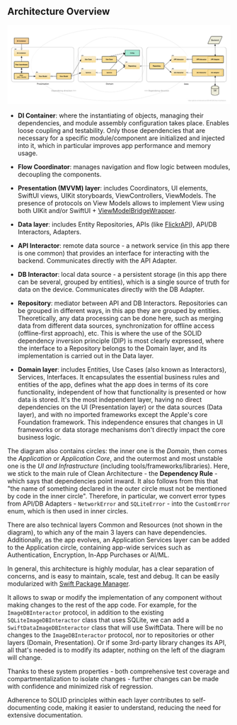## Architecture Overview

<img src="Architecture-diagram.png" alt="Architecture diagram" />

* **DI Container**: where the instantiating of objects, managing their dependencies, and module assembly configuration takes place. Enables loose coupling and testability. Only those dependencies that are necessary for a specific module/component are initialized and injected into it, which in particular improves app performance and memory usage.

* **Flow Coordinator**: manages navigation and flow logic between modules, decoupling the components.

* **Presentation (MVVM) layer**: includes Coordinators, UI elements, SwiftUI views, UIKit storyboards, ViewControllers, ViewModels. The presence of protocols on View Models allows to implement View using both UIKit and/or SwiftUI + [ViewModelBridgeWrapper](https://github.com/denissimon/iOS-MVVM-Clean-Architecture/blob/swift6/ImageSearch/Presentation/ImagesFeature/HotTags/View/SwiftUI/HotTagsViewModelBridgeWrapper.swift).

* **Data layer**: includes Entity Repositories, APIs (like [FlickrAPI](https://github.com/denissimon/iOS-MVVM-Clean-Architecture/blob/swift6/ImageSearch/Data/APIs/FlickrAPI.swift)), API/DB Interactors, Adapters.

* **API Interactor**: remote data source - a network service (in this app there is one common) that provides an interface for interacting with the backend. Communicates directly with the API Adapter.

* **DB Interactor**: local data source - a persistent storage (in this app there can be several, grouped by entities), which is a single source of truth for data on the device. Communicates directly with the DB Adapter.

* **Repository**: mediator between API and DB Interactors. Repositories can be grouped in different ways, in this app they are grouped by entities. Theoretically, any data processing can be done here, such as merging data from different data sources, synchronization for offline access (offline-first approach), etc. This is where the use of the SOLID dependency inversion principle (DIP) is most clearly expressed, where the interface to a Repository belongs to the Domain layer, and its implementation is carried out in the Data layer.

* **Domain layer**: includes Entities, Use Cases (also known as Interactors), Services, Interfaces. It encapsulates the essential business rules and entities of the app, defines what the app does in terms of its core functionality, independent of how that functionality is presented or how data is stored. It's the most independent layer, having no direct dependencies on the UI (Presentation layer) or the data sources (Data layer), and with no imported frameworks except the Apple's core Foundation framework. This independence ensures that changes in UI frameworks or data storage mechanisms don't directly impact the core business logic.

The diagram also contains circles: the inner one is the _Domain_, then comes the _Application_ or _Application Core_, and the outermost and most unstable one is the _UI and Infrastructure_ (including tools/frameworks/libraries). Here, we stick to the main rule of Clean Architecture - the **Dependency Rule** - which says that dependencies point inward. It also follows from this that "the name of something declared in the outer circle must not be mentioned by code in the inner circle". Therefore, in particular, we convert error types from API/DB Adapters - `NetworkError` and `SQLiteError` - into the `CustomError` enum, which is then used in inner circles.

There are also technical layers Common and Resources (not shown in the diagram), to which any of the main 3 layers can have dependencies. Additionally, as the app evolves, an Application Services layer can be added to the Application circle, containing app-wide services such as Authentication, Encryption, In-App Purchases or AI/ML.

In general, this architecture is highly modular, has a clear separation of concerns, and is easy to maintain, scale, test and debug. It can be easily modularized with [Swift Package Manager](https://docs.swift.org/swiftpm/documentation/packagemanagerdocs).

It allows to swap or modify the implementation of any component without making changes to the rest of the app code. For example, for the `ImageDBInteractor` protocol, in addition to the existing `SQLiteImageDBInteractor` class that uses SQLite, we can add a `SwiftDataImageDBInteractor` class that will use SwiftData. There will be no changes to the `ImageDBInteractor` protocol, nor to repositories or other layers (Domain, Presentation). Or if some 3rd-party library changes its API, all that's needed is to modify its adapter, nothing on the left of the diagram will change.

Thanks to these system properties - both comprehensive test coverage and compartmentalization to isolate changes - further changes can be made with confidence and minimized risk of regression.

Adherence to SOLID principles within each layer contributes to self-documenting code, making it easier to understand, reducing the need for extensive documentation.
